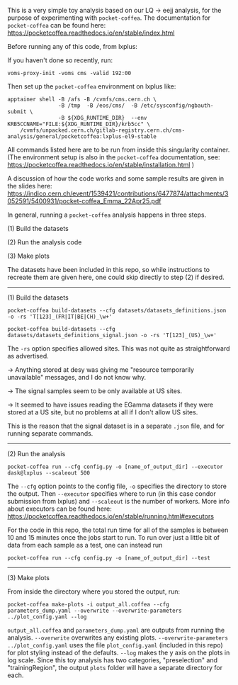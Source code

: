 This is a very simple toy analysis based on our LQ -> eejj analysis, for the purpose of experimenting with `pocket-coffea`.
The documentation for `pocket-coffea` can be found here: https://pocketcoffea.readthedocs.io/en/stable/index.html

Before running any of this code, from lxplus:

If you haven't done so recently, run:
```
voms-proxy-init -voms cms -valid 192:00
```
Then set up the `pocket-coffea` environment on lxplus like:
```
apptainer shell -B /afs -B /cvmfs/cms.cern.ch \
                -B /tmp  -B /eos/cms/  -B /etc/sysconfig/ngbauth-submit \
                -B ${XDG_RUNTIME_DIR}  --env KRB5CCNAME="FILE:${XDG_RUNTIME_DIR}/krb5cc" \
    /cvmfs/unpacked.cern.ch/gitlab-registry.cern.ch/cms-analysis/general/pocketcoffea:lxplus-el9-stable
```
All commands listed here are to be run from inside this singularity container.
(The environment setup is also in the `pocket-coffea` documentation, see: https://pocketcoffea.readthedocs.io/en/stable/installation.html )

A discussion of how the code works and some sample results are given in the slides here: https://indico.cern.ch/event/1539421/contributions/6477874/attachments/3052591/5400931/pocket-coffea_Emma_22Apr25.pdf

In general, running a `pocket-coffea` analysis happens in three steps. 

(1) Build the datasets

(2) Run the analysis code

(3) Make plots

The datasets have been included in this repo, so while instructions to recreate them are given here, one could skip directly to step (2) if desired.

**********************************************************************************************************************************
(1) Build the datasets
```
pocket-coffea build-datasets --cfg datasets/datasets_definitions.json -o -rs 'T[123]_(FR|IT|BE|CH)_\w+'
```
```
pocket-coffea build-datasets --cfg datasets/datasets_definitions_signal.json -o -rs 'T[123]_(US)_\w+'
```
The `-rs` option specifies allowed sites.
This was not quite as straightforward as advertised.

-> Anything stored at desy was giving me "resource temporarily unavailable" messages, and I do not know why.

-> The signal samples seem to be only available at US sites.

-> It seemed to have issues reading the EGamma datasets if they were stored at a US site, but no problems at all if I don't allow US sites.

This is the reason that the signal dataset is in a separate `.json` file, and for running separate commands.
**********************************************************************************************************************************
(2) Run the analysis
```
pocket-coffea run --cfg config.py -o [name_of_output_dir] --executor dask@lxplus --scaleout 500
```
The `--cfg` option points to the config file, `-o` specifies the directory to store the output.
Then `--executor` specifies where to run (in this case condor submission from lxplus) and `--scaleout` is the number of workers.
More info about executors can be found here: https://pocketcoffea.readthedocs.io/en/stable/running.html#executors

For the code in this repo, the total run time for all of the samples is between 10 and 15 minutes once the jobs start to run.
To run over just a little bit of data from each sample as a test, one can instead run 
```
pocket-coffea run --cfg config.py -o [name_of_output_dir] --test
```
**********************************************************************************************************************************
(3) Make plots

From inside the directory where you stored the output, run:
```
pocket-coffea make-plots -i output_all.coffea --cfg parameters_dump.yaml --overwrite --overwrite-parameters ../plot_config.yaml --log
```
`output_all.coffea` and `parameters_dump.yaml` are outputs from running the analysis.
`--overwrite` overwrites any existing plots.
`--overwrite-parameters ../plot_config.yaml` uses the file `plot_config.yaml` (included in this repo) for plot styling instead of the defaults.
`--log` makes the y axis on the plots in log scale.
Since this toy analysis has two categories, "preselection" and "trainingRegion", the output `plots` folder will have a separate directory for each.
